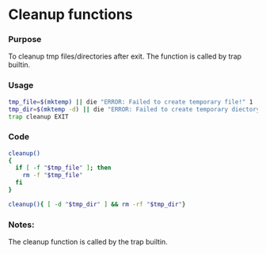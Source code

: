 # Cleanup functions
### Purpose
To cleanup tmp files/directories after exit. The function is called by trap builtin.
### Usage
```bash
tmp_file=$(mktemp) || die "ERROR: Failed to create temporary file!" 1
tmp_dir=$(mktemp -d) || die "ERROR: Failed to create temporary diectory!" 1
trap cleanup EXIT
```
### Code
  ```bash
  cleanup()
  {
    if [ -f "$tmp_file" ]; then
      rm -f "$tmp_file"
    fi
  }

  cleanup(){ [ -d "$tmp_dir" ] && rm -rf "$tmp_dir"}
  ```
### Notes:
The cleanup function is called by the trap builtin.
